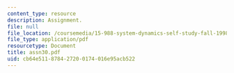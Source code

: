 ```yaml
---
content_type: resource
description: Assignment.
file: null
file_location: /coursemedia/15-988-system-dynamics-self-study-fall-1998-spring-1999/cb64e511878427200174016e95acb522_assn30.pdf
file_type: application/pdf
resourcetype: Document
title: assn30.pdf
uid: cb64e511-8784-2720-0174-016e95acb522
---
```

